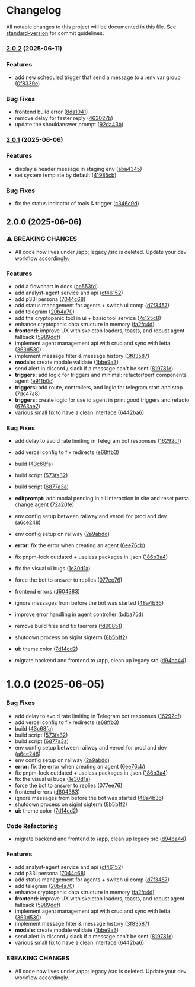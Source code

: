 # Changelog

All notable changes to this project will be documented in this file. See [standard-version](https://github.com/conventional-changelog/standard-version) for commit guidelines.

### [2.0.2](https://github.com/1xBuild/thep33l/compare/v2.0.1...v2.0.2) (2025-06-11)


### Features

* add new scheduled trigger that send a message to a .env var group ([0f8339e](https://github.com/1xBuild/thep33l/commit/0f8339ef842b65a51694eced65e500c3f644a686))


### Bug Fixes

* frontend build error ([8da1041](https://github.com/1xBuild/thep33l/commit/8da10410228fdf92c2a79f6d5a6f93cc2aac6e6e))
* remove delay for faster reply ([463027b](https://github.com/1xBuild/thep33l/commit/463027b4944f601701c3b20abee124ddfe8f0b7a))
* update the shouldanswer prompt ([92da43b](https://github.com/1xBuild/thep33l/commit/92da43b2a571f1e62c57bdb6d0201969e61d49e5))

### [2.0.1](https://github.com/1xBuild/thep33l/compare/v2.0.0...v2.0.1) (2025-06-06)


### Features

* display a header message in staging env ([aba4345](https://github.com/1xBuild/thep33l/commit/aba4345483c4af6c902cb92c60422f3f1a9d2964))
* set system template by default ([41985cb](https://github.com/1xBuild/thep33l/commit/41985cbd57c420dfdad7f35d22dabf9502346b7f))


### Bug Fixes

* fix the status indicator of tools & trigger ([c346c9d](https://github.com/1xBuild/thep33l/commit/c346c9d01ee39ca30cb55a2ae28cb04bc632f5f0))

## 2.0.0 (2025-06-06)


### ⚠ BREAKING CHANGES

* All code now lives under /app; legacy /src is deleted. Update your dev workflow accordingly.

### Features

* add a flowchart in docs ([ce553fd](https://github.com/1xBuild/thep33l/commit/ce553fdf1fe6c1ee3f6847d9dbcdacb7746790a8))
* add analyst-agent service and api ([cf46152](https://github.com/1xBuild/thep33l/commit/cf4615249d1bc4c254a11d3a2d7a203b827f2b9c))
* add p33l persona ([7044c68](https://github.com/1xBuild/thep33l/commit/7044c68db2daf5a7f4eee3bfc753ac4c31951fd5))
* add status management for agents + switch ui comp ([d7f3457](https://github.com/1xBuild/thep33l/commit/d7f3457f0b560b1a2ce94161d9e712c4dbb18e1f))
* add telegram ([20b4a70](https://github.com/1xBuild/thep33l/commit/20b4a702742ed04bd679474bbd96914537c47024))
* add the cryptopanic tool in ui + basic tool service ([7c125c8](https://github.com/1xBuild/thep33l/commit/7c125c89e9c0713ed846a8393dee9f94379415a9))
* enhance cryptopanic data structure in memory ([fa2fc4d](https://github.com/1xBuild/thep33l/commit/fa2fc4d4daa14dee8ecbf55fdc00dac649e86f3b))
* **frontend:** improve UX with skeleton loaders, toasts, and robust agent fallback ([5989ddf](https://github.com/1xBuild/thep33l/commit/5989ddfd7bd99afd071343b35c87f236db10a062))
* implement agent management api with crud and sync with letta ([363d530](https://github.com/1xBuild/thep33l/commit/363d5304c60a31c4d1f076b8617eca79ac53bf70))
* implement message filter & message history ([3f83587](https://github.com/1xBuild/thep33l/commit/3f83587e6f0263527244d0fe865fa5915b8d930b))
* **modale:** create modale validate ([1bbe9a3](https://github.com/1xBuild/thep33l/commit/1bbe9a39130f904476d0c710103f01b69376c684))
* send alert in discord / slack if a message can't be sent ([819781e](https://github.com/1xBuild/thep33l/commit/819781e151b29d9901bd9ede62227fa34f578901))
* **triggers:** add logic for triggers and minimal: refactor/perf components agent ([e911b0c](https://github.com/1xBuild/thep33l/commit/e911b0caa6ddc419c9184c5853f80360e875c004))
* **triggers:** add route, controllers, and logic for telegram start and stop ([7dc47a8](https://github.com/1xBuild/thep33l/commit/7dc47a8685ded69547905e766d3e11aca94c7d79))
* **triggers:** create logic for use id agent in print good triggers and refacto ([6763ae7](https://github.com/1xBuild/thep33l/commit/6763ae7592a55b53dd4fde8be6d23e8b414ed6d2))
* various small fix to have a clean interface ([6442ba6](https://github.com/1xBuild/thep33l/commit/6442ba61b0dec9e2a622d5c4e4ed6df88311cd7d))


### Bug Fixes

* add delay to avoid rate limiting in Telegram bot responses ([16292cf](https://github.com/1xBuild/thep33l/commit/16292cf4b8bd273f69cbd95c258460f4733b746b))
* add vercel config to fix redirects ([e68ffb3](https://github.com/1xBuild/thep33l/commit/e68ffb3906f39ebb5b55d9d8dde103b8227c05f9))
* build ([43c68fa](https://github.com/1xBuild/thep33l/commit/43c68fab9a3f1d16ce94bcdfac4bb12941f81c9b))
* build script ([573fa32](https://github.com/1xBuild/thep33l/commit/573fa32e69234b1c09a015e7b4a708727ddfa409))
* build script ([6877a3a](https://github.com/1xBuild/thep33l/commit/6877a3aab86ac32617b426e973c3595f06e43d75))
* **editprompt:** add modal pending in all interaction in site and reset persa change agent ([72a20fe](https://github.com/1xBuild/thep33l/commit/72a20fe68d9ccfac213a7a511299a091490f3014))
* env config setup between railway and vercel for prod and dev ([a6ce248](https://github.com/1xBuild/thep33l/commit/a6ce24895ab0ba323470ba2ed74860547f088790))
* env config setup on railway ([2a9abdd](https://github.com/1xBuild/thep33l/commit/2a9abdd54b0d2ef7c262b1379d05370fb9bc8988))
* **error:** fix the error when creating an agent ([6ee76cb](https://github.com/1xBuild/thep33l/commit/6ee76cb28c0deaba7d53f49acfe50fd4c56c2bea))
* fix pnpm-lock outdated + useless packages in .json ([186b3a4](https://github.com/1xBuild/thep33l/commit/186b3a4231ecdc64f4e970ccbde55599417d7b83))
* fix the visual ui bugs ([1e30d1a](https://github.com/1xBuild/thep33l/commit/1e30d1a7b4d2fc40e8621fe416184797451e9908))
* force the bot to answer to replies ([077ee76](https://github.com/1xBuild/thep33l/commit/077ee76be29385400f78b842b225d5d2c7c9564a))
* frontend errors ([d604383](https://github.com/1xBuild/thep33l/commit/d60438368009234f6774bb15cbc50140640bc3c0))
* ignore messages from before the bot was started ([48a4b36](https://github.com/1xBuild/thep33l/commit/48a4b367113ca30f8b4c175b8353f4e02720e1a0))
* improve error handling in agent controller ([bdba75d](https://github.com/1xBuild/thep33l/commit/bdba75dd54cbf93930c964599dc0b9a2a2098b5c))
* remove build files and fix tserrors ([fd90851](https://github.com/1xBuild/thep33l/commit/fd908510a9c550a64b890ecd0d87d1988d947202))
* shutdown process on sigint sigterm ([8b5b1f2](https://github.com/1xBuild/thep33l/commit/8b5b1f27bad356861b1672d917cf0c849714d4e7))
* **ui:** theme color ([7d14cd2](https://github.com/1xBuild/thep33l/commit/7d14cd256b04c9e21771b325d20ce222bd537fdb))


* migrate backend and frontend to /app, clean up legacy src ([d94ba44](https://github.com/1xBuild/thep33l/commit/d94ba44a4d9d1f37754c744f414f6a4eb96f49e9))

# 1.0.0 (2025-06-05)

### Bug Fixes

- add delay to avoid rate limiting in Telegram bot responses ([16292cf](https://github.com/1xBuild/thep33l/commit/16292cf4b8bd273f69cbd95c258460f4733b746b))
- add vercel config to fix redirects ([e68ffb3](https://github.com/1xBuild/thep33l/commit/e68ffb3906f39ebb5b55d9d8dde103b8227c05f9))
- build ([43c68fa](https://github.com/1xBuild/thep33l/commit/43c68fab9a3f1d16ce94bcdfac4bb12941f81c9b))
- build script ([573fa32](https://github.com/1xBuild/thep33l/commit/573fa32e69234b1c09a015e7b4a708727ddfa409))
- build script ([6877a3a](https://github.com/1xBuild/thep33l/commit/6877a3aab86ac32617b426e973c3595f06e43d75))
- env config setup between railway and vercel for prod and dev ([a6ce248](https://github.com/1xBuild/thep33l/commit/a6ce24895ab0ba323470ba2ed74860547f088790))
- env config setup on railway ([2a9abdd](https://github.com/1xBuild/thep33l/commit/2a9abdd54b0d2ef7c262b1379d05370fb9bc8988))
- **error:** fix the error when creating an agent ([6ee76cb](https://github.com/1xBuild/thep33l/commit/6ee76cb28c0deaba7d53f49acfe50fd4c56c2bea))
- fix pnpm-lock outdated + useless packages in .json ([186b3a4](https://github.com/1xBuild/thep33l/commit/186b3a4231ecdc64f4e970ccbde55599417d7b83))
- fix the visual ui bugs ([1e30d1a](https://github.com/1xBuild/thep33l/commit/1e30d1a7b4d2fc40e8621fe416184797451e9908))
- force the bot to answer to replies ([077ee76](https://github.com/1xBuild/thep33l/commit/077ee76be29385400f78b842b225d5d2c7c9564a))
- frontend errors ([d604383](https://github.com/1xBuild/thep33l/commit/d60438368009234f6774bb15cbc50140640bc3c0))
- ignore messages from before the bot was started ([48a4b36](https://github.com/1xBuild/thep33l/commit/48a4b367113ca30f8b4c175b8353f4e02720e1a0))
- shutdown process on sigint sigterm ([8b5b1f2](https://github.com/1xBuild/thep33l/commit/8b5b1f27bad356861b1672d917cf0c849714d4e7))
- **ui:** theme color ([7d14cd2](https://github.com/1xBuild/thep33l/commit/7d14cd256b04c9e21771b325d20ce222bd537fdb))

### Code Refactoring

- migrate backend and frontend to /app, clean up legacy src ([d94ba44](https://github.com/1xBuild/thep33l/commit/d94ba44a4d9d1f37754c744f414f6a4eb96f49e9))

### Features

- add analyst-agent service and api ([cf46152](https://github.com/1xBuild/thep33l/commit/cf4615249d1bc4c254a11d3a2d7a203b827f2b9c))
- add p33l persona ([7044c68](https://github.com/1xBuild/thep33l/commit/7044c68db2daf5a7f4eee3bfc753ac4c31951fd5))
- add status management for agents + switch ui comp ([d7f3457](https://github.com/1xBuild/thep33l/commit/d7f3457f0b560b1a2ce94161d9e712c4dbb18e1f))
- add telegram ([20b4a70](https://github.com/1xBuild/thep33l/commit/20b4a702742ed04bd679474bbd96914537c47024))
- enhance cryptopanic data structure in memory ([fa2fc4d](https://github.com/1xBuild/thep33l/commit/fa2fc4d4daa14dee8ecbf55fdc00dac649e86f3b))
- **frontend:** improve UX with skeleton loaders, toasts, and robust agent fallback ([5989ddf](https://github.com/1xBuild/thep33l/commit/5989ddfd7bd99afd071343b35c87f236db10a062))
- implement agent management api with crud and sync with letta ([363d530](https://github.com/1xBuild/thep33l/commit/363d5304c60a31c4d1f076b8617eca79ac53bf70))
- implement message filter & message history ([3f83587](https://github.com/1xBuild/thep33l/commit/3f83587e6f0263527244d0fe865fa5915b8d930b))
- **modale:** create modale validate ([1bbe9a3](https://github.com/1xBuild/thep33l/commit/1bbe9a39130f904476d0c710103f01b69376c684))
- send alert in discord / slack if a message can't be sent ([819781e](https://github.com/1xBuild/thep33l/commit/819781e151b29d9901bd9ede62227fa34f578901))
- various small fix to have a clean interface ([6442ba6](https://github.com/1xBuild/thep33l/commit/6442ba61b0dec9e2a622d5c4e4ed6df88311cd7d))

### BREAKING CHANGES

- All code now lives under /app; legacy /src is deleted. Update your dev workflow accordingly.
